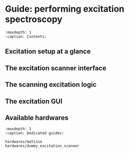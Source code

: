 # Guide: performing excitation spectroscopy

```{toctree}
:maxdepth: 1
:caption: Contents:
```

## Excitation setup at a glance
## The excitation scanner interface
## The scanning excitation logic
## The excitation GUI
## Available hardwares
```{toctree}
:maxdepth: 1
:caption: Dedicated guides:

hardwares/matisse
hardwares/dummy_excitation_scanner
```
